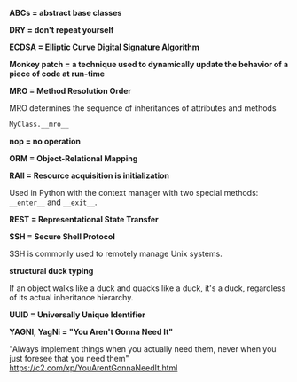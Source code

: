 **ABCs = abstract base classes**

**DRY = don't repeat yourself**

**ECDSA = Elliptic Curve Digital Signature Algorithm**

**Monkey patch = a technique used to dynamically update the behavior of a piece of code at run-time**

**MRO = Method Resolution Order**

MRO determines the sequence of inheritances of attributes and methods
```python
MyClass.__mro__
```

**nop = no operation**

**ORM = Object-Relational Mapping** 

**RAII = Resource acquisition is initialization**

Used in Python with the context manager with two special methods: `__enter__` and `__exit__`.

**REST = Representational State Transfer**

**SSH = Secure Shell Protocol**

SSH is commonly used to remotely manage Unix systems.

**structural duck typing**

If an object walks like a duck and quacks like a duck, it's a duck, regardless of its actual inheritance hierarchy.

**UUID = Universally Unique Identifier**

**YAGNI, YagNi = "You Aren't Gonna Need It"**

"Always implement things when you actually need them, never when you just foresee that you need them" 
https://c2.com/xp/YouArentGonnaNeedIt.html
